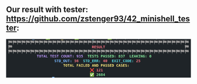 ## Our result with tester: https://github.com/zstenger93/42_minishell_tester:

<img src="tester_best_try.png" alt="drawing" width="800"/>
